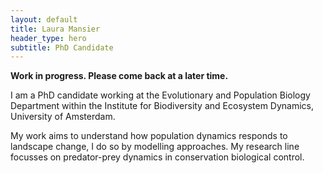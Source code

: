 ```yaml
---
layout: default
title: Laura Mansier
header_type: hero
subtitle: PhD Candidate
---
```


**Work in progress. Please come back at a later time.**

I am a PhD candidate working at the Evolutionary and Population Biology Department within the Institute for Biodiversity and Ecosystem Dynamics, University of Amsterdam.

My work aims to understand how population dynamics responds to landscape change, I do so by modelling approaches. My research line focusses on predator-prey dynamics in conservation biological control.
